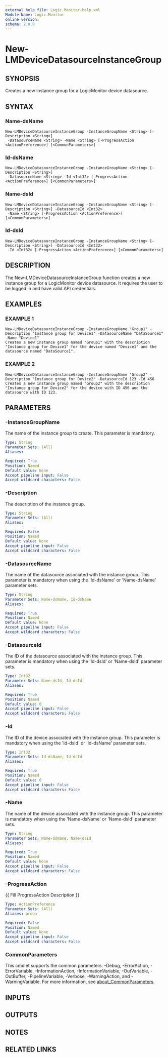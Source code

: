 ```yaml
---
external help file: Logic.Monitor-help.xml
Module Name: Logic.Monitor
online version:
schema: 2.0.0
---
```


# New-LMDeviceDatasourceInstanceGroup

## SYNOPSIS
Creates a new instance group for a LogicMonitor device datasource.

## SYNTAX

### Name-dsName
```
New-LMDeviceDatasourceInstanceGroup -InstanceGroupName <String> [-Description <String>]
 -DatasourceName <String> -Name <String> [-ProgressAction <ActionPreference>] [<CommonParameters>]
```

### Id-dsName
```
New-LMDeviceDatasourceInstanceGroup -InstanceGroupName <String> [-Description <String>]
 -DatasourceName <String> -Id <Int32> [-ProgressAction <ActionPreference>] [<CommonParameters>]
```

### Name-dsId
```
New-LMDeviceDatasourceInstanceGroup -InstanceGroupName <String> [-Description <String>] -DatasourceId <Int32>
 -Name <String> [-ProgressAction <ActionPreference>] [<CommonParameters>]
```

### Id-dsId
```
New-LMDeviceDatasourceInstanceGroup -InstanceGroupName <String> [-Description <String>] -DatasourceId <Int32>
 -Id <Int32> [-ProgressAction <ActionPreference>] [<CommonParameters>]
```

## DESCRIPTION
The New-LMDeviceDatasourceInstanceGroup function creates a new instance group for a LogicMonitor device datasource.
It requires the user to be logged in and have valid API credentials.

## EXAMPLES

### EXAMPLE 1
```
New-LMDeviceDatasourceInstanceGroup -InstanceGroupName "Group1" -Description "Instance group for Device1" -DatasourceName "DataSource1" -Name "Device1"
Creates a new instance group named "Group1" with the description "Instance group for Device1" for the device named "Device1" and the datasource named "DataSource1".
```

### EXAMPLE 2
```
New-LMDeviceDatasourceInstanceGroup -InstanceGroupName "Group2" -Description "Instance group for Device2" -DatasourceId 123 -Id 456
Creates a new instance group named "Group2" with the description "Instance group for Device2" for the device with ID 456 and the datasource with ID 123.
```

## PARAMETERS

### -InstanceGroupName
The name of the instance group to create.
This parameter is mandatory.

```yaml
Type: String
Parameter Sets: (All)
Aliases:

Required: True
Position: Named
Default value: None
Accept pipeline input: False
Accept wildcard characters: False
```

### -Description
The description of the instance group.

```yaml
Type: String
Parameter Sets: (All)
Aliases:

Required: False
Position: Named
Default value: None
Accept pipeline input: False
Accept wildcard characters: False
```

### -DatasourceName
The name of the datasource associated with the instance group.
This parameter is mandatory when using the 'Id-dsName' or 'Name-dsName' parameter sets.

```yaml
Type: String
Parameter Sets: Name-dsName, Id-dsName
Aliases:

Required: True
Position: Named
Default value: None
Accept pipeline input: False
Accept wildcard characters: False
```

### -DatasourceId
The ID of the datasource associated with the instance group.
This parameter is mandatory when using the 'Id-dsId' or 'Name-dsId' parameter sets.

```yaml
Type: Int32
Parameter Sets: Name-dsId, Id-dsId
Aliases:

Required: True
Position: Named
Default value: 0
Accept pipeline input: False
Accept wildcard characters: False
```

### -Id
The ID of the device associated with the instance group.
This parameter is mandatory when using the 'Id-dsId' or 'Id-dsName' parameter sets.

```yaml
Type: Int32
Parameter Sets: Id-dsName, Id-dsId
Aliases:

Required: True
Position: Named
Default value: 0
Accept pipeline input: False
Accept wildcard characters: False
```

### -Name
The name of the device associated with the instance group.
This parameter is mandatory when using the 'Name-dsName' or 'Name-dsId' parameter sets.

```yaml
Type: String
Parameter Sets: Name-dsName, Name-dsId
Aliases:

Required: True
Position: Named
Default value: None
Accept pipeline input: False
Accept wildcard characters: False
```

### -ProgressAction
{{ Fill ProgressAction Description }}

```yaml
Type: ActionPreference
Parameter Sets: (All)
Aliases: proga

Required: False
Position: Named
Default value: None
Accept pipeline input: False
Accept wildcard characters: False
```

### CommonParameters
This cmdlet supports the common parameters: -Debug, -ErrorAction, -ErrorVariable, -InformationAction, -InformationVariable, -OutVariable, -OutBuffer, -PipelineVariable, -Verbose, -WarningAction, and -WarningVariable. For more information, see [about_CommonParameters](http://go.microsoft.com/fwlink/?LinkID=113216).

## INPUTS

## OUTPUTS

## NOTES

## RELATED LINKS
